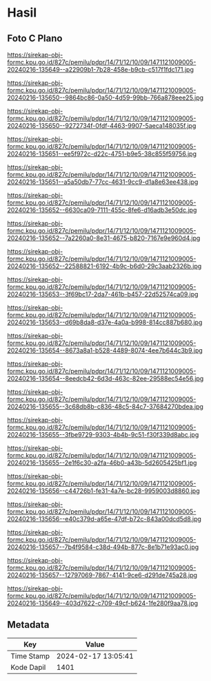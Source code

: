 # Hasil

## Foto C Plano

https://sirekap-obj-formc.kpu.go.id/827c/pemilu/pdpr/14/71/12/10/09/1471121009005-20240216-135649--a22909b1-7b28-458e-b9cb-c517f1fdc171.jpg

https://sirekap-obj-formc.kpu.go.id/827c/pemilu/pdpr/14/71/12/10/09/1471121009005-20240216-135650--9864bc86-0a50-4d59-99bb-766a878eee25.jpg

https://sirekap-obj-formc.kpu.go.id/827c/pemilu/pdpr/14/71/12/10/09/1471121009005-20240216-135650--9272734f-0fdf-4463-9907-5aeca148035f.jpg

https://sirekap-obj-formc.kpu.go.id/827c/pemilu/pdpr/14/71/12/10/09/1471121009005-20240216-135651--ee5f972c-d22c-4751-b9e5-38c855f59756.jpg

https://sirekap-obj-formc.kpu.go.id/827c/pemilu/pdpr/14/71/12/10/09/1471121009005-20240216-135651--a5a50db7-77cc-4631-9cc9-d1a8e63ee438.jpg

https://sirekap-obj-formc.kpu.go.id/827c/pemilu/pdpr/14/71/12/10/09/1471121009005-20240216-135652--6630ca09-7111-455c-8fe6-d16adb3e50dc.jpg

https://sirekap-obj-formc.kpu.go.id/827c/pemilu/pdpr/14/71/12/10/09/1471121009005-20240216-135652--7a2260a0-8e31-4675-b820-7167e9e960d4.jpg

https://sirekap-obj-formc.kpu.go.id/827c/pemilu/pdpr/14/71/12/10/09/1471121009005-20240216-135652--22588821-6192-4b9c-b6d0-29c3aab2326b.jpg

https://sirekap-obj-formc.kpu.go.id/827c/pemilu/pdpr/14/71/12/10/09/1471121009005-20240216-135653--3f69bc17-2da7-461b-b457-22d52574ca09.jpg

https://sirekap-obj-formc.kpu.go.id/827c/pemilu/pdpr/14/71/12/10/09/1471121009005-20240216-135653--d69b8da8-d37e-4a0a-b998-814cc887b680.jpg

https://sirekap-obj-formc.kpu.go.id/827c/pemilu/pdpr/14/71/12/10/09/1471121009005-20240216-135654--8673a8a1-b528-4489-8074-4ee7b644c3b9.jpg

https://sirekap-obj-formc.kpu.go.id/827c/pemilu/pdpr/14/71/12/10/09/1471121009005-20240216-135654--8eedcb42-6d3d-463c-82ee-29588ec54e56.jpg

https://sirekap-obj-formc.kpu.go.id/827c/pemilu/pdpr/14/71/12/10/09/1471121009005-20240216-135655--3c68db8b-c836-48c5-84c7-37684270bdea.jpg

https://sirekap-obj-formc.kpu.go.id/827c/pemilu/pdpr/14/71/12/10/09/1471121009005-20240216-135655--3fbe9729-9303-4b4b-9c51-f30f339d8abc.jpg

https://sirekap-obj-formc.kpu.go.id/827c/pemilu/pdpr/14/71/12/10/09/1471121009005-20240216-135655--2e1f6c30-a2fa-46b0-a43b-5d2605425bf1.jpg

https://sirekap-obj-formc.kpu.go.id/827c/pemilu/pdpr/14/71/12/10/09/1471121009005-20240216-135656--c44726b1-fe31-4a7e-bc28-9959003d8860.jpg

https://sirekap-obj-formc.kpu.go.id/827c/pemilu/pdpr/14/71/12/10/09/1471121009005-20240216-135656--e40c379d-a65e-47df-b72c-843a00dcd5d8.jpg

https://sirekap-obj-formc.kpu.go.id/827c/pemilu/pdpr/14/71/12/10/09/1471121009005-20240216-135657--7b4f9584-c38d-494b-877c-8e1b71e93ac0.jpg

https://sirekap-obj-formc.kpu.go.id/827c/pemilu/pdpr/14/71/12/10/09/1471121009005-20240216-135657--12797069-7867-4141-9ce6-d291de745a28.jpg

https://sirekap-obj-formc.kpu.go.id/827c/pemilu/pdpr/14/71/12/10/09/1471121009005-20240216-135649--403d7622-c709-49cf-b624-1fe280f9aa78.jpg


## Metadata

| Key        | Value               |
| ---------- | ------------------- |
| Time Stamp | 2024-02-17 13:05:41 |
| Kode Dapil | 1401                |



